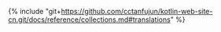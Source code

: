 {% include "git+https://github.com/cctanfujun/kotlin-web-site-cn.git/docs/reference/collections.md#translations" %}
